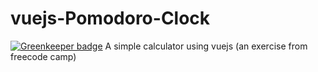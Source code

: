 # vuejs-Pomodoro-Clock

[![Greenkeeper badge](https://badges.greenkeeper.io/mubaidr/vuejs-Pomodoro-Clock.svg)](https://greenkeeper.io/)
A simple calculator using vuejs (an exercise from freecode camp)
